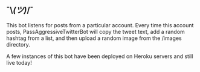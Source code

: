 ## ¯\\_(ツ)_/¯
This bot listens for posts from a particular account. Every time this account posts,
PassAggressiveTwitterBot will copy the tweet text, add a random hashtag from a list,
and then upload a random image from the /images directory.

A few instances of this bot have been deployed on Heroku servers and still live today!
